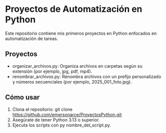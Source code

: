  
# Proyectos de Automatización en Python

Este repositorio contiene mis primeros proyectos en Python enfocados en automatización de tareas.

## Proyectos
- organizar_archivos.py: Organiza archivos en carpetas según su extensión (por ejemplo, jpg, pdf, mp4).
- renombrar_archivos.py: Renombra archivos con un prefijo personalizado y números secuenciales (por ejemplo, 2025_001_foto.jpg).

## Cómo usar
1. Clona el repositorio: git clone https://github.com/emersonarce/ProyectosPython.git
2. Asegúrate de tener Python 3.13 o superior.
3. Ejecuta los scripts con py nombre_del_script.py.
